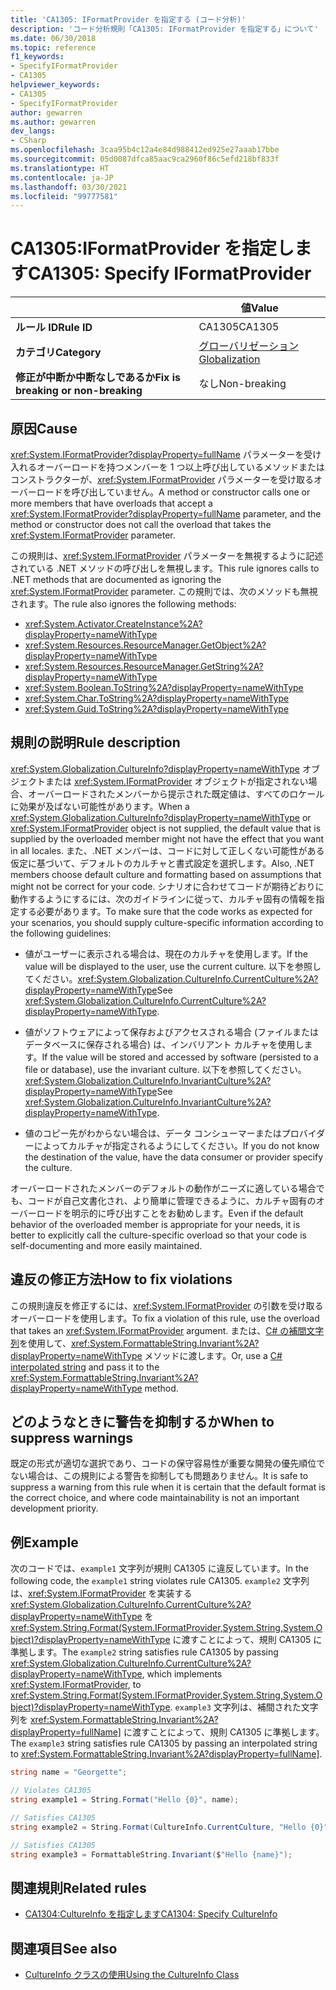 ```yaml
---
title: 'CA1305: IFormatProvider を指定する (コード分析)'
description: 'コード分析規則「CA1305: IFormatProvider を指定する」について'
ms.date: 06/30/2018
ms.topic: reference
f1_keywords:
- SpecifyIFormatProvider
- CA1305
helpviewer_keywords:
- CA1305
- SpecifyIFormatProvider
author: gewarren
ms.author: gewarren
dev_langs:
- CSharp
ms.openlocfilehash: 3caa95b4c12a4e84d988412ed925e27aaab17bbe
ms.sourcegitcommit: 05d0087dfca85aac9ca2960f86c5efd218bf833f
ms.translationtype: HT
ms.contentlocale: ja-JP
ms.lasthandoff: 03/30/2021
ms.locfileid: "99777581"
---
```

# <a name="ca1305-specify-iformatprovider"></a><span data-ttu-id="72e55-103">CA1305:IFormatProvider を指定します</span><span class="sxs-lookup"><span data-stu-id="72e55-103">CA1305: Specify IFormatProvider</span></span>

| | <span data-ttu-id="72e55-104">値</span><span class="sxs-lookup"><span data-stu-id="72e55-104">Value</span></span> |
|-|-|
| <span data-ttu-id="72e55-105">**ルール ID**</span><span class="sxs-lookup"><span data-stu-id="72e55-105">**Rule ID**</span></span> |<span data-ttu-id="72e55-106">CA1305</span><span class="sxs-lookup"><span data-stu-id="72e55-106">CA1305</span></span>|
| <span data-ttu-id="72e55-107">**カテゴリ**</span><span class="sxs-lookup"><span data-stu-id="72e55-107">**Category**</span></span> |[<span data-ttu-id="72e55-108">グローバリゼーション</span><span class="sxs-lookup"><span data-stu-id="72e55-108">Globalization</span></span>](globalization-warnings.md)|
| <span data-ttu-id="72e55-109">**修正が中断か中断なしであるか**</span><span class="sxs-lookup"><span data-stu-id="72e55-109">**Fix is breaking or non-breaking**</span></span> |<span data-ttu-id="72e55-110">なし</span><span class="sxs-lookup"><span data-stu-id="72e55-110">Non-breaking</span></span>|

## <a name="cause"></a><span data-ttu-id="72e55-111">原因</span><span class="sxs-lookup"><span data-stu-id="72e55-111">Cause</span></span>

<span data-ttu-id="72e55-112"><xref:System.IFormatProvider?displayProperty=fullName> パラメーターを受け入れるオーバーロードを持つメンバーを 1 つ以上呼び出しているメソッドまたはコンストラクターが、<xref:System.IFormatProvider> パラメーターを受け取るオーバーロードを呼び出していません。</span><span class="sxs-lookup"><span data-stu-id="72e55-112">A method or constructor calls one or more members that have overloads that accept a <xref:System.IFormatProvider?displayProperty=fullName> parameter, and the method or constructor does not call the overload that takes the <xref:System.IFormatProvider> parameter.</span></span>

<span data-ttu-id="72e55-113">この規則は、<xref:System.IFormatProvider> パラメーターを無視するように記述されている .NET メソッドの呼び出しを無視します。</span><span class="sxs-lookup"><span data-stu-id="72e55-113">This rule ignores calls to .NET methods that are documented as ignoring the <xref:System.IFormatProvider> parameter.</span></span> <span data-ttu-id="72e55-114">この規則では、次のメソッドも無視されます。</span><span class="sxs-lookup"><span data-stu-id="72e55-114">The rule also ignores the following methods:</span></span>

- <xref:System.Activator.CreateInstance%2A?displayProperty=nameWithType>
- <xref:System.Resources.ResourceManager.GetObject%2A?displayProperty=nameWithType>
- <xref:System.Resources.ResourceManager.GetString%2A?displayProperty=nameWithType>
- <xref:System.Boolean.ToString%2A?displayProperty=nameWithType>
- <xref:System.Char.ToString%2A?displayProperty=nameWithType>
- <xref:System.Guid.ToString%2A?displayProperty=nameWithType>

## <a name="rule-description"></a><span data-ttu-id="72e55-115">規則の説明</span><span class="sxs-lookup"><span data-stu-id="72e55-115">Rule description</span></span>

<span data-ttu-id="72e55-116"><xref:System.Globalization.CultureInfo?displayProperty=nameWithType> オブジェクトまたは <xref:System.IFormatProvider> オブジェクトが指定されない場合、オーバーロードされたメンバーから提示された既定値は、すべてのロケールに効果が及ばない可能性があります。</span><span class="sxs-lookup"><span data-stu-id="72e55-116">When a <xref:System.Globalization.CultureInfo?displayProperty=nameWithType> or <xref:System.IFormatProvider> object is not supplied, the default value that is supplied by the overloaded member might not have the effect that you want in all locales.</span></span> <span data-ttu-id="72e55-117">また、.NET メンバーは、コードに対して正しくない可能性がある仮定に基づいて、デフォルトのカルチャと書式設定を選択します。</span><span class="sxs-lookup"><span data-stu-id="72e55-117">Also, .NET members choose default culture and formatting based on assumptions that might not be correct for your code.</span></span> <span data-ttu-id="72e55-118">シナリオに合わせてコードが期待どおりに動作するようにするには、次のガイドラインに従って、カルチャ固有の情報を指定する必要があります。</span><span class="sxs-lookup"><span data-stu-id="72e55-118">To make sure that the code works as expected for your scenarios, you should supply culture-specific information according to the following guidelines:</span></span>

- <span data-ttu-id="72e55-119">値がユーザーに表示される場合は、現在のカルチャを使用します。</span><span class="sxs-lookup"><span data-stu-id="72e55-119">If the value will be displayed to the user, use the current culture.</span></span> <span data-ttu-id="72e55-120">以下を参照してください。<xref:System.Globalization.CultureInfo.CurrentCulture%2A?displayProperty=nameWithType></span><span class="sxs-lookup"><span data-stu-id="72e55-120">See <xref:System.Globalization.CultureInfo.CurrentCulture%2A?displayProperty=nameWithType>.</span></span>

- <span data-ttu-id="72e55-121">値がソフトウェアによって保存およびアクセスされる場合 (ファイルまたはデータベースに保存される場合) は、インバリアント カルチャを使用します。</span><span class="sxs-lookup"><span data-stu-id="72e55-121">If the value will be stored and accessed by software (persisted to a file or database), use the invariant culture.</span></span> <span data-ttu-id="72e55-122">以下を参照してください。<xref:System.Globalization.CultureInfo.InvariantCulture%2A?displayProperty=nameWithType></span><span class="sxs-lookup"><span data-stu-id="72e55-122">See <xref:System.Globalization.CultureInfo.InvariantCulture%2A?displayProperty=nameWithType>.</span></span>

- <span data-ttu-id="72e55-123">値のコピー先がわからない場合は、データ コンシューマーまたはプロバイダーによってカルチャが指定されるようにしてください。</span><span class="sxs-lookup"><span data-stu-id="72e55-123">If you do not know the destination of the value, have the data consumer or provider specify the culture.</span></span>

<span data-ttu-id="72e55-124">オーバーロードされたメンバーのデフォルトの動作がニーズに適している場合でも、コードが自己文書化され、より簡単に管理できるように、カルチャ固有のオーバーロードを明示的に呼び出すことをお勧めします。</span><span class="sxs-lookup"><span data-stu-id="72e55-124">Even if the default behavior of the overloaded member is appropriate for your needs, it is better to explicitly call the culture-specific overload so that your code is self-documenting and more easily maintained.</span></span>

## <a name="how-to-fix-violations"></a><span data-ttu-id="72e55-125">違反の修正方法</span><span class="sxs-lookup"><span data-stu-id="72e55-125">How to fix violations</span></span>

<span data-ttu-id="72e55-126">この規則違反を修正するには、<xref:System.IFormatProvider> の引数を受け取るオーバーロードを使用します。</span><span class="sxs-lookup"><span data-stu-id="72e55-126">To fix a violation of this rule, use the overload that takes an <xref:System.IFormatProvider> argument.</span></span> <span data-ttu-id="72e55-127">または、[C# の補間文字列](../../../csharp/tutorials/string-interpolation.md)を使用して、<xref:System.FormattableString.Invariant%2A?displayProperty=nameWithType> メソッドに渡します。</span><span class="sxs-lookup"><span data-stu-id="72e55-127">Or, use a [C# interpolated string](../../../csharp/tutorials/string-interpolation.md) and pass it to the <xref:System.FormattableString.Invariant%2A?displayProperty=nameWithType> method.</span></span>

## <a name="when-to-suppress-warnings"></a><span data-ttu-id="72e55-128">どのようなときに警告を抑制するか</span><span class="sxs-lookup"><span data-stu-id="72e55-128">When to suppress warnings</span></span>

<span data-ttu-id="72e55-129">既定の形式が適切な選択であり、コードの保守容易性が重要な開発の優先順位でない場合は、この規則による警告を抑制しても問題ありません。</span><span class="sxs-lookup"><span data-stu-id="72e55-129">It is safe to suppress a warning from this rule when it is certain that the default format is the correct choice, and where code maintainability is not an important development priority.</span></span>

## <a name="example"></a><span data-ttu-id="72e55-130">例</span><span class="sxs-lookup"><span data-stu-id="72e55-130">Example</span></span>

<span data-ttu-id="72e55-131">次のコードでは、`example1` 文字列が規則 CA1305 に違反しています。</span><span class="sxs-lookup"><span data-stu-id="72e55-131">In the following code, the `example1` string violates rule CA1305.</span></span> <span data-ttu-id="72e55-132">`example2` 文字列は、<xref:System.IFormatProvider> を実装する <xref:System.Globalization.CultureInfo.CurrentCulture%2A?displayProperty=nameWithType> を <xref:System.String.Format(System.IFormatProvider,System.String,System.Object)?displayProperty=nameWithType> に渡すことによって、規則 CA1305 に準拠します。</span><span class="sxs-lookup"><span data-stu-id="72e55-132">The `example2` string satisfies rule CA1305 by passing <xref:System.Globalization.CultureInfo.CurrentCulture%2A?displayProperty=nameWithType>, which implements <xref:System.IFormatProvider>, to <xref:System.String.Format(System.IFormatProvider,System.String,System.Object)?displayProperty=nameWithType>.</span></span> <span data-ttu-id="72e55-133">`example3` 文字列は、補間された文字列を <xref:System.FormattableString.Invariant%2A?displayProperty=fullName]> に渡すことによって、規則 CA1305 に準拠します。</span><span class="sxs-lookup"><span data-stu-id="72e55-133">The `example3` string satisfies rule CA1305 by passing an interpolated string to <xref:System.FormattableString.Invariant%2A?displayProperty=fullName]>.</span></span>

```csharp
string name = "Georgette";

// Violates CA1305
string example1 = String.Format("Hello {0}", name);

// Satisfies CA1305
string example2 = String.Format(CultureInfo.CurrentCulture, "Hello {0}", name);

// Satisfies CA1305
string example3 = FormattableString.Invariant($"Hello {name}");
```

## <a name="related-rules"></a><span data-ttu-id="72e55-134">関連規則</span><span class="sxs-lookup"><span data-stu-id="72e55-134">Related rules</span></span>

- [<span data-ttu-id="72e55-135">CA1304:CultureInfo を指定します</span><span class="sxs-lookup"><span data-stu-id="72e55-135">CA1304: Specify CultureInfo</span></span>](ca1304.md)

## <a name="see-also"></a><span data-ttu-id="72e55-136">関連項目</span><span class="sxs-lookup"><span data-stu-id="72e55-136">See also</span></span>

- [<span data-ttu-id="72e55-137">CultureInfo クラスの使用</span><span class="sxs-lookup"><span data-stu-id="72e55-137">Using the CultureInfo Class</span></span>](../../../standard/globalization-localization/globalization.md#work-with-culture-specific-settings)
